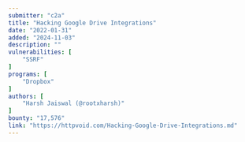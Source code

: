 ```yaml
---
submitter: "c2a"
title: "Hacking Google Drive Integrations"
date: "2022-01-31"
added: "2024-11-03"
description: ""
vulnerabilities: [
    "SSRF"
]
programs: [
    "Dropbox"
]
authors: [
    "Harsh Jaiswal (@rootxharsh)"
]
bounty: "17,576"
link: "https://httpvoid.com/Hacking-Google-Drive-Integrations.md"
---
```




